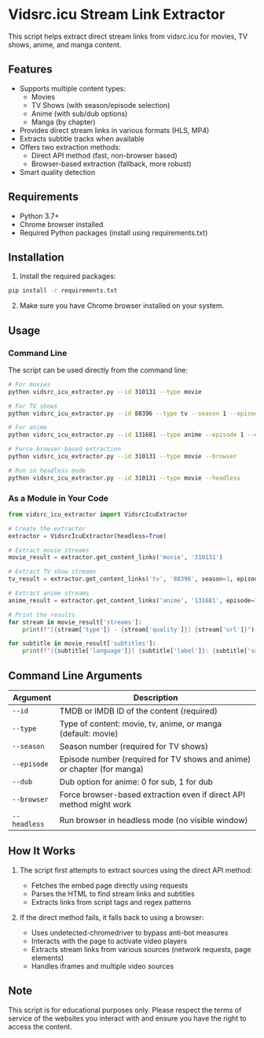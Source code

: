 # Vidsrc.icu Stream Link Extractor

This script helps extract direct stream links from vidsrc.icu for movies, TV shows, anime, and manga content.

## Features

- Supports multiple content types:
  - Movies
  - TV Shows (with season/episode selection)
  - Anime (with sub/dub options)
  - Manga (by chapter)
- Provides direct stream links in various formats (HLS, MP4)
- Extracts subtitle tracks when available
- Offers two extraction methods:
  - Direct API method (fast, non-browser based)
  - Browser-based extraction (fallback, more robust)
- Smart quality detection

## Requirements

- Python 3.7+
- Chrome browser installed
- Required Python packages (install using requirements.txt)

## Installation

1. Install the required packages:
```bash
pip install -r requirements.txt
```

2. Make sure you have Chrome browser installed on your system.

## Usage

### Command Line

The script can be used directly from the command line:

```bash
# For movies
python vidsrc_icu_extractor.py --id 310131 --type movie

# For TV shows
python vidsrc_icu_extractor.py --id 88396 --type tv --season 1 --episode 1

# For anime
python vidsrc_icu_extractor.py --id 131681 --type anime --episode 1 --dub 0

# Force browser-based extraction
python vidsrc_icu_extractor.py --id 310131 --type movie --browser

# Run in headless mode
python vidsrc_icu_extractor.py --id 310131 --type movie --headless
```

### As a Module in Your Code

```python
from vidsrc_icu_extractor import VidsrcIcuExtractor

# Create the extractor
extractor = VidsrcIcuExtractor(headless=True)

# Extract movie streams
movie_result = extractor.get_content_links('movie', '310131')

# Extract TV show streams
tv_result = extractor.get_content_links('tv', '88396', season=1, episode=1)

# Extract anime streams
anime_result = extractor.get_content_links('anime', '131681', episode=1, dub=0)

# Print the results
for stream in movie_result['streams']:
    print(f"[{stream['type']} - {stream['quality']}] {stream['url']}")

for subtitle in movie_result['subtitles']:
    print(f"[{subtitle['language']}] {subtitle['label']}: {subtitle['src']}")
```

## Command Line Arguments

| Argument | Description |
|----------|-------------|
| `--id` | TMDB or IMDB ID of the content (required) |
| `--type` | Type of content: movie, tv, anime, or manga (default: movie) |
| `--season` | Season number (required for TV shows) |
| `--episode` | Episode number (required for TV shows and anime) or chapter (for manga) |
| `--dub` | Dub option for anime: 0 for sub, 1 for dub |
| `--browser` | Force browser-based extraction even if direct API method might work |
| `--headless` | Run browser in headless mode (no visible window) |

## How It Works

1. The script first attempts to extract sources using the direct API method:
   - Fetches the embed page directly using requests
   - Parses the HTML to find stream links and subtitles
   - Extracts links from script tags and regex patterns

2. If the direct method fails, it falls back to using a browser:
   - Uses undetected-chromedriver to bypass anti-bot measures
   - Interacts with the page to activate video players
   - Extracts stream links from various sources (network requests, page elements)
   - Handles iframes and multiple video sources

## Note

This script is for educational purposes only. Please respect the terms of service of the websites you interact with and ensure you have the right to access the content. 